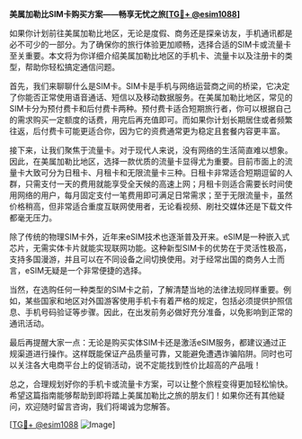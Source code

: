 **美属加勒比SIM卡购买方案——畅享无忧之旅[[TG💪+ @esim1088](https://t.me/s/esim1088)]**

如果你计划前往美属加勒比地区，无论是度假、商务还是探亲访友，手机通讯都是必不可少的一部分。为了确保你的旅行体验更加顺畅，选择合适的SIM卡或流量卡至关重要。本文将为你详细介绍美属加勒比地区的手机卡、流量卡以及注册卡的类型，帮助你轻松搞定通信问题。

首先，我们来聊聊什么是SIM卡。SIM卡是手机与网络运营商之间的桥梁，它决定了你能否正常使用语音通话、短信以及移动数据服务。在美属加勒比地区，常见的SIM卡分为预付费卡和后付费卡两种。预付费卡适合短期旅行者，你可以根据自己的需求购买一定额度的话费，用完后再充值即可。而如果你计划长期居住或者频繁往返，后付费卡可能更适合你，因为它的资费通常更为稳定且套餐内容更丰富。

接下来，让我们聚焦于流量卡。对于现代人来说，没有网络的生活简直难以想象。因此，在美属加勒比地区，选择一款优质的流量卡显得尤为重要。目前市面上的流量卡大致可分为日租卡、月租卡和无限流量卡三种。日租卡非常适合短期逗留的人群，只需支付一天的费用就能享受全天候的高速上网；月租卡则适合需要长时间使用网络的用户，每月固定支付一笔费用即可满足日常需求；至于无限流量卡，虽然价格稍高，但非常适合重度互联网使用者，无论看视频、刷社交媒体还是下载文件都毫无压力。

除了传统的物理SIM卡外，近年来eSIM技术也逐渐普及开来。eSIM是一种嵌入式芯片，无需实体卡片就能实现联网功能。这种新型SIM卡的优势在于灵活性极高，支持多国漫游，并且可以在不同设备之间切换使用。对于经常出国的商务人士而言，eSIM无疑是一个非常便捷的选择。

当然，在选购任何一种类型的SIM卡之前，了解清楚当地的法律法规同样重要。例如，某些国家和地区对外国游客使用手机卡有着严格的规定，包括必须提供护照信息、手机号码验证等步骤。因此，在出发前务必做好充分准备，以免影响到正常的通讯活动。

最后再提醒大家一点：无论是购买实体SIM卡还是激活eSIM服务，都建议通过正规渠道进行操作。这样既能保证产品质量可靠，又能避免遭遇诈骗陷阱。同时也可以关注各大电商平台上的促销活动，说不定能找到性价比超高的产品哦！

总之，合理规划好你的手机卡或流量卡方案，可以让整个旅程变得更加轻松愉快。希望这篇指南能够帮助到即将踏上美属加勒比之旅的朋友们！如果你还有其他疑问，欢迎随时留言咨询，我们将竭诚为您解答。

[[TG💪+ @esim1088](https://t.me/s/esim1088) ![Image](https://i.postimg.cc/4NQfJmqS/Snipaste-2025-05-13-00-14-12.png)]